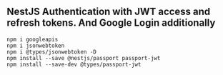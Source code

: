 ## NestJS Authentication with JWT access and refresh tokens. And Google Login additionally

```
npm i googleapis
npm i jsonwebtoken
npm i @types/jsonwebtoken -D
npm install --save @nestjs/passport passport-jwt
npm install --save-dev @types/passport-jwt
```